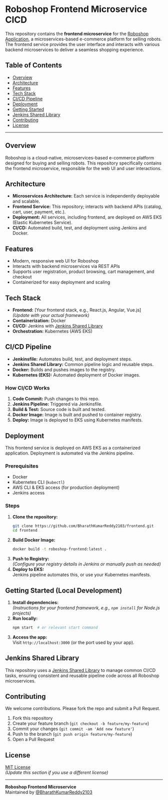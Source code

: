 # Roboshop Frontend Microservice CICD

This repository contains the **frontend microservice** for the [Roboshop Application](https://github.com/BharathKumarReddy2103), a microservices-based e-commerce platform for selling robots. The frontend service provides the user interface and interacts with various backend microservices to deliver a seamless shopping experience.

## Table of Contents

- [Overview](#overview)
- [Architecture](#architecture)
- [Features](#features)
- [Tech Stack](#tech-stack)
- [CI/CD Pipeline](#cicd-pipeline)
- [Deployment](#deployment)
- [Getting Started](#getting-started)
- [Jenkins Shared Library](#jenkins-shared-library)
- [Contributing](#contributing)
- [License](#license)

---

## Overview

Roboshop is a cloud-native, microservices-based e-commerce platform designed for buying and selling robots. This repository specifically contains the frontend microservice, responsible for the web UI and user interactions.

## Architecture

- **Microservices Architecture:** Each service is independently deployable and scalable.
- **Frontend Service:** This repository; interacts with backend APIs (catalog, cart, user, payment, etc.).
- **Deployment:** All services, including frontend, are deployed on AWS EKS (Elastic Kubernetes Service).
- **CI/CD:** Automated build, test, and deployment using Jenkins and Docker.

## Features

- Modern, responsive web UI for Roboshop
- Interacts with backend microservices via REST APIs
- Supports user registration, product browsing, cart management, and checkout
- Containerized for easy deployment and scaling

## Tech Stack

- **Frontend:** [Your frontend stack, e.g., React.js, Angular, Vue.js]  
  *(Update with your actual framework)*
- **Containerization:** Docker
- **CI/CD:** Jenkins with [Jenkins Shared Library](https://github.com/BharathKumarReddy2103/jenkins-shared-library)
- **Orchestration:** Kubernetes (AWS EKS)

## CI/CD Pipeline

- **Jenkinsfile:** Automates build, test, and deployment steps.
- **Jenkins Shared Library:** Common pipeline logic and reusable steps.
- **Docker:** Builds and pushes images to the registry.
- **Kubernetes (EKS):** Automated deployment of Docker images.

### How CI/CD Works

1. **Code Commit:** Push changes to this repo.
2. **Jenkins Pipeline:** Triggered via Jenkinsfile.
3. **Build & Test:** Source code is built and tested.
4. **Docker Image:** Image is built and pushed to container registry.
5. **Deploy:** Image is deployed to EKS using Kubernetes manifests.

## Deployment

This frontend service is deployed on AWS EKS as a containerized application. Deployment is automated via the Jenkins pipeline.

### Prerequisites

- Docker
- Kubernetes CLI (`kubectl`)
- AWS CLI & EKS access (for production deployment)
- Jenkins access

### Steps

1. **Clone the repository:**
   ```bash
   git clone https://github.com/BharathKumarReddy2103/frontend.git
   cd frontend
   ```
2. **Build Docker Image:**
   ```bash
   docker build -t roboshop-frontend:latest .
   ```
3. **Push to Registry:**  
   *(Configure your registry details in Jenkins or manually push as needed)*
4. **Deploy to EKS:**  
   Jenkins pipeline automates this, or use your Kubernetes manifests.

## Getting Started (Local Development)

1. **Install dependencies:**  
   *(Instructions for your frontend framework, e.g., `npm install` for Node.js projects)*
2. **Run locally:**  
   ```bash
   npm start  # or relevant start command
   ```
3. **Access the app:**  
   Visit `http://localhost:3000` (or the port used by your app).

## Jenkins Shared Library

This repository uses a [Jenkins Shared Library](https://github.com/BharathKumarReddy2103/jenkins-shared-library) to manage common CI/CD tasks, ensuring consistent and reusable pipeline code across all Roboshop microservices.

## Contributing

We welcome contributions. Please fork the repo and submit a Pull Request.

1. Fork this repository
2. Create your feature branch (`git checkout -b feature/my-feature`)
3. Commit your changes (`git commit -am 'Add new feature'`)
4. Push to the branch (`git push origin feature/my-feature`)
5. Open a Pull Request

## License

[MIT License](LICENSE)  
*(Update this section if you use a different license)*

---

**Roboshop Frontend Microservice**  
Maintained by [@BharathKumarReddy2103](https://github.com/BharathKumarReddy2103)

